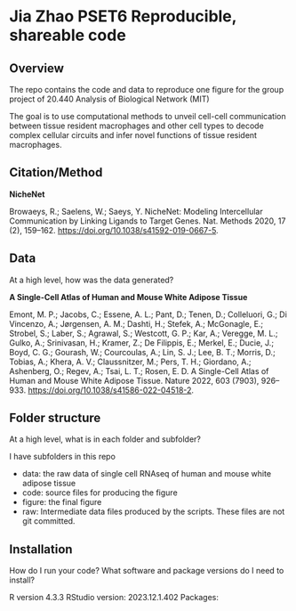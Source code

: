 # Jia Zhao PSET6 Reproducible, shareable code

## Overview

The repo contains the code and data to reproduce one figure for the group project of 20.440 Analysis of Biological Network (MIT)

The goal is to use computational methods to unveil cell-cell communication between tissue resident macrophages and other cell types to decode complex cellular circuits and infer novel functions of tissue resident macrophages. 

## Citation/Method

**NicheNet**

Browaeys, R.; Saelens, W.; Saeys, Y. NicheNet: Modeling Intercellular Communication by Linking Ligands to Target Genes. Nat. Methods 2020, 17 (2), 159–162. https://doi.org/10.1038/s41592-019-0667-5.

## Data

At a high level, how was the data generated?

**A Single-Cell Atlas of Human and Mouse White Adipose Tissue**

Emont, M. P.; Jacobs, C.; Essene, A. L.; Pant, D.; Tenen, D.; Colleluori, G.; Di Vincenzo, A.; Jørgensen, A. M.; Dashti, H.; Stefek, A.; McGonagle, E.; Strobel, S.; Laber, S.; Agrawal, S.; Westcott, G. P.; Kar, A.; Veregge, M. L.; Gulko, A.; Srinivasan, H.; Kramer, Z.; De Filippis, E.; Merkel, E.; Ducie, J.; Boyd, C. G.; Gourash, W.; Courcoulas, A.; Lin, S. J.; Lee, B. T.; Morris, D.; Tobias, A.; Khera, A. V.; Claussnitzer, M.; Pers, T. H.; Giordano, A.; Ashenberg, O.; Regev, A.; Tsai, L. T.; Rosen, E. D. A Single-Cell Atlas of Human and Mouse White Adipose Tissue. Nature 2022, 603 (7903), 926–933. https://doi.org/10.1038/s41586-022-04518-2.

## Folder structure

At a high level, what is in each folder and subfolder?

I have subfolders in this repo

- data: the raw data of single cell RNAseq of human and mouse white adipose tissue
- code: source files for producing the figure
- figure: the final figure
- raw: Intermediate data files produced by the scripts. These files are not git committed.

## Installation

How do I run your code? What software and package versions do I need to install?

R version 4.3.3
RStudio version: 2023.12.1.402
Packages: 
